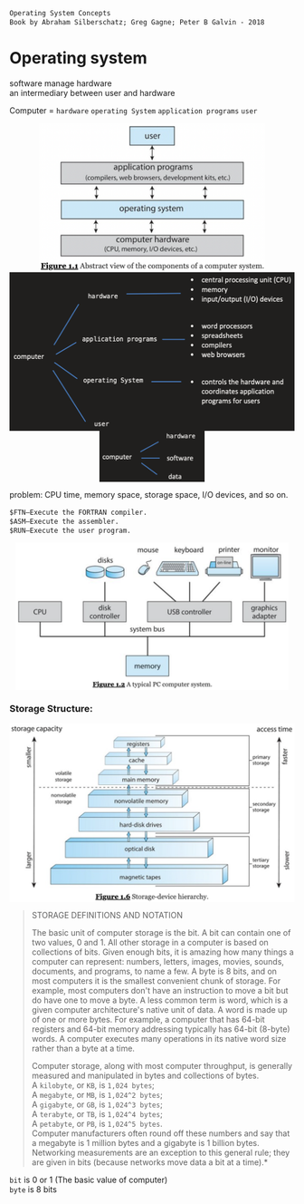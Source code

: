     Operating System Concepts
    Book by Abraham Silberschatz; Greg Gagne; Peter B Galvin - 2018

#   Operating system

software manage hardware  
an intermediary between user and hardware  

Computer = `hardware` `operating System` `application programs` `user`
<div  align="center" width = auto height = auto >    
<img src="ExtraFiles/PhotoFiles/OperaterSystemFigure1-1.png" width = "400" align=center />
</div>

<div  align="center" >    
<img src="ExtraFiles/PhotoFiles/self1.2.png" height = "280" align=center />
</div> 
<div  align="center" >   
<img src="ExtraFiles/PhotoFiles/self1.1.png"height = "90" align=center />
</div> 

problem: CPU time, memory space, storage space, I/O devices, and so on.

```
$FTN—Execute the FORTRAN compiler.  
$ASM—Execute the assembler.  
$RUN—Execute the user program. 
```

<div  align="center">  
<img src="ExtraFiles/PhotoFiles/OperaterSystemFigure1-3.png" height = "260" align=center />
</div> 

###  Storage Structure: 
<div  align="center" width = auto > 
<img src="ExtraFiles/PhotoFiles/OperaterSystemFigure1-2.png" width = "620" align=center />
</div>  

>STORAGE DEFINITIONS AND NOTATION
>
>The basic unit of computer storage is the bit. A bit can contain one of two values, 0 and 1. All other storage in a computer is based on collections of bits. Given enough bits, it is amazing how many things a computer can represent: numbers, letters, images, movies, sounds, documents, and programs, to name a few. A byte is 8 bits, and on most computers it is the smallest convenient chunk of storage. For example, most computers don't have an instruction to move a bit but do have one to move a byte. A less common term is word, which is a given computer architecture's native unit of data. A word is made up of one or more bytes. For example, a computer that has 64-bit registers and 64-bit memory addressing typically has 64-bit (8-byte) words. A computer executes many operations in its native word size rather than a byte at a time.
>
>Computer storage, along with most computer throughput, is generally measured and manipulated in bytes and collections of bytes.   
>A `kilobyte`, or `KB`, is `1,024 bytes`;  
>A `megabyte`, or `MB`, is `1,024^2 bytes`;   
>A `gigabyte`, or `GB`, is `1,024^3 bytes`;  
>A `terabyte`, or `TB`, is `1,024^4 bytes`;   
>A `petabyte`, or `PB`, is `1,024^5 bytes`.   
>Computer manufacturers often round off these numbers and say that a megabyte is 1 million bytes and a gigabyte is 1 billion bytes. Networking measurements are an exception to this general rule; they are given in bits (because networks move data a bit at a time).*

`bit` is 0 or 1 (The basic value of computer)  
`byte` is 8 bits

